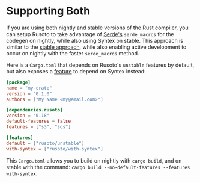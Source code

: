 # Supporting Both

If you are using both nightly and stable versions of the Rust compiler, you can
setup Rusoto to take advantage of [Serde's][serde] `serde_macros` for the
codegen on nightly, while also using Syntex on stable. This approach is similar
to the [stable approach][stable-approach], while also enabling active
development to occur on nightly with the faster `serde_macros` method.

Here is a `Cargo.toml` that depends on Rusoto's `unstable` features by default,
but also exposes a [feature][cargo-feature] to depend on Syntex instead:

```toml
[package]
name = "my-crate"
version = "0.1.0"
authors = ["My Name <my@email.com>"]

[dependencies.rusoto]
version = "0.18"
default-features = false
features = ["s3", "sqs"]

[features]
default = ["rusoto/unstable"]
with-syntex = ["rusoto/with-syntex"]
```

This `Cargo.toml` allows you to build on nightly with `cargo build`, and on
stable with the command:
`cargo build --no-default-features --features with-syntex`.

[cargo-feature]: http://doc.crates.io/manifest.html#the-features-section
[serde]: https://github.com/serde-rs/serde
[stable-approach]: /setup-stable.html
